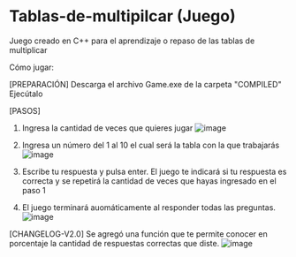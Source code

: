 # Tablas-de-multipilcar (Juego)

Juego creado en C++ para el aprendizaje o repaso de las tablas de multiplicar


Cómo jugar:

[PREPARACIÓN]
Descarga el archivo Game.exe de la carpeta "COMPILED"
Ejecútalo

[PASOS]

1. Ingresa la cantidad de veces que quieres jugar
![image](https://user-images.githubusercontent.com/89426850/182650068-6465f0d0-0226-4ab8-bb8b-99d032ac5359.png)



2. Ingresa un número del 1 al 10 el cual será la tabla con la que trabajarás
![image](https://user-images.githubusercontent.com/89426850/182650461-d0349309-fd00-453a-aa15-bb8439069c06.png)


3. Escribe tu respuesta y pulsa enter. El juego te indicará si tu respuesta es correcta y se repetirá la cantidad de veces que hayas ingresado en el paso 1


4. El juego terminará auomáticamente al responder todas las preguntas.
![image](https://user-images.githubusercontent.com/89426850/182650986-6012edfa-32a5-48b9-ab77-17b57f2aafa0.png)


[CHANGELOG-V2.0]
Se agregó una función que te permite conocer en porcentaje la cantidad de respuestas correctas que diste.
![image](https://user-images.githubusercontent.com/89426850/182679691-356cdd6f-f3ee-4bd8-8f19-39199bccdea9.png)
